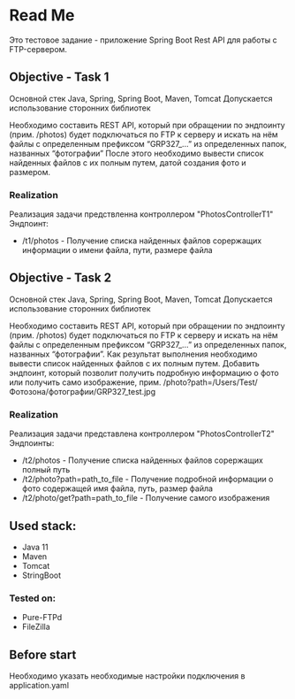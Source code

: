 # Read Me
Это тестовое задание - приложение Spring Boot Rest API для работы с FTP-сервером.

## Objective - Task 1
Основной стек Java, Spring, Spring Boot, Maven, Tomcat
Допускается использование сторонних библиотек

Необходимо составить REST API, который при обращении по эндпоинту (прим. /photos) будет подключаться по FTP к серверу и искать на нём файлы с определенным префиксом “GRP327_…” из определенных папок, названных “фотографии”
После этого необходимо вывести список найденных файлов с их полным путем, датой создания фото и размером.

### Realization
Реализация задачи предствленна контроллером "PhotosControllerT1"
Эндпоинт:
- /t1/photos - Получение списка найденных файлов сорержащих информации о имени файла, пути, размере файла

## Objective - Task 2
Основной стек Java, Spring, Spring Boot, Maven, Tomcat
Допускается использование сторонних библиотек

Необходимо составить REST API, который при обращении по эндпоинту (прим. /photos) будет подключаться по FTP к серверу и искать на нём файлы с определенным префиксом “GRP327_…” из определенных папок, названных “фотографии”. Как результат выполнения необходимо вывести список найденных файлов с их полным путем.
Добавить эндпоинт, который позволит получить подробную информацию о фото или получить само изображение, прим. /photo?path=/Users/Test/Фотозона/фотографии/GRP327_test.jpg

### Realization
Реализация задачи представлена контроллером "PhotosControllerT2"
Эндпоинты:
- /t2/photos - Получение списка найденных файлов сорержащих полный путь
- /t2/photo?path=path_to_file - Получение подробной информации о фото содержащей имя файла, путь, размер файла
- /t2/photo/get?path=path_to_file - Получение самого изображения

## Used stack:
- Java 11
- Maven
- Tomcat
- StringBoot

### Tested on:
- Pure-FTPd
- FileZilla

## Before start
Необходимо указать необходимые настройки подключения в application.yaml
